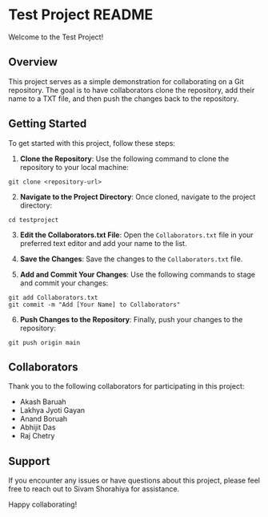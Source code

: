 # Test Project README

Welcome to the Test Project!

## Overview

This project serves as a simple demonstration for collaborating on a Git repository. The goal is to have collaborators clone the repository, add their name to a TXT file, and then push the changes back to the repository.

## Getting Started

To get started with this project, follow these steps:

1. **Clone the Repository**: Use the following command to clone the repository to your local machine:
```
git clone <repository-url>
```

2. **Navigate to the Project Directory**: Once cloned, navigate to the project directory:
```
cd testproject
```

3. **Edit the Collaborators.txt File**: Open the `Collaborators.txt` file in your preferred text editor and add your name to the list.

4. **Save the Changes**: Save the changes to the `Collaborators.txt` file.

5. **Add and Commit Your Changes**: Use the following commands to stage and commit your changes:
```
git add Collaborators.txt
git commit -m "Add [Your Name] to Collaborators"
```

6. **Push Changes to the Repository**: Finally, push your changes to the repository:
```
git push origin main
```


## Collaborators

Thank you to the following collaborators for participating in this project:

- Akash Baruah
- Lakhya Jyoti Gayan
- Anand Boruah
- Abhijit Das
- Raj Chetry

## Support

If you encounter any issues or have questions about this project, please feel free to reach out to Sivam Shorahiya for assistance.

Happy collaborating!

